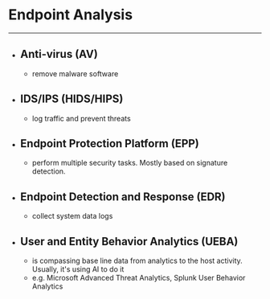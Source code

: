 # Endpoint Analysis
---
- ## Anti-virus (AV)
	- remove malware software
- ## IDS/IPS (HIDS/HIPS)
	- log traffic and prevent threats
- ## Endpoint Protection Platform (EPP)
	- perform multiple security tasks. Mostly based on signature detection.
- ## Endpoint Detection and Response (EDR)
	- collect system data logs 
- ## User and Entity Behavior Analytics (UEBA)
	- is compassing base line data from analytics to the host activity. Usually, it's using AI to do it
	- e.g. Microsoft Advanced Threat Analytics, Splunk User Behavior Analytics